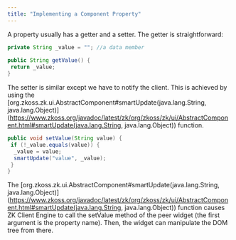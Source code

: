 ```yaml
---
title: "Implementing a Component Property"
---
```


A property usually has a getter and a setter. The getter is
straightforward:

```java
private String _value = ""; //a data member
 
public String getValue() {
 return _value;
}
```

The setter is similar except we have to notify the client. This is
achieved by using the
[org.zkoss.zk.ui.AbstractComponent#smartUpdate(java.lang.String, java.lang.Object)](https://www.zkoss.org/javadoc/latest/zk/org/zkoss/zk/ui/AbstractComponent.html#smartUpdate(java.lang.String, java.lang.Object))
function.

```java
public void setValue(String value) {
 if (!_value.equals(value)) {
  _value = value;
  smartUpdate("value", _value);
 }
}
```

The
[org.zkoss.zk.ui.AbstractComponent#smartUpdate(java.lang.String, java.lang.Object)](https://www.zkoss.org/javadoc/latest/zk/org/zkoss/zk/ui/AbstractComponent.html#smartUpdate(java.lang.String, java.lang.Object))
function causes ZK Client Engine to call the <mp>setValue</mp> method of
the peer widget (the first argument is the property name). Then, the
widget can manipulate the DOM tree from there.
